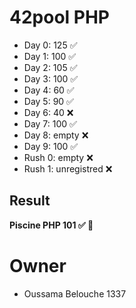 # 42pool PHP

- Day 0:    125  ✅
- Day 1:    100  ✅
- Day 2:    105  ✅
- Day 3:    100  ✅
- Day 4:     60  ✅
- Day 5:     90  ✅
- Day 6:     40  ❌
- Day 7:    100  ✅
- Day 8:  empty  ❌
- Day 9:    100  ✅
- Rush 0: empty  ❌
- Rush 1: unregistred  ❌

## Result
**Piscine PHP		          101  ✅ 🎉**

# Owner
- Oussama Belouche 1337
